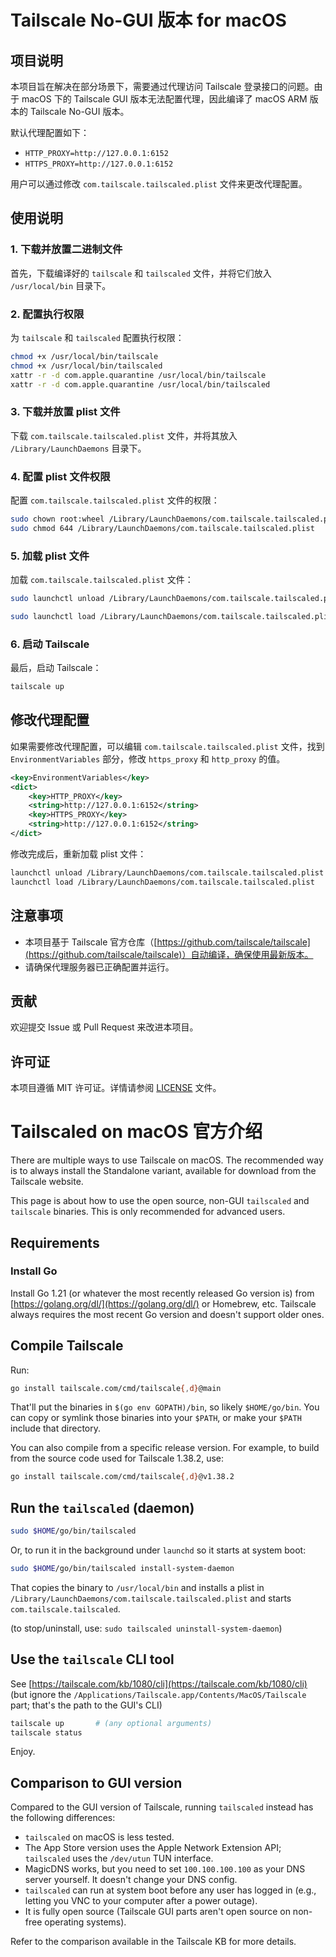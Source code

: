# Tailscale No-GUI 版本 for macOS

## 项目说明

本项目旨在解决在部分场景下，需要通过代理访问 Tailscale 登录接口的问题。由于 macOS 下的 Tailscale GUI 版本无法配置代理，因此编译了 macOS ARM 版本的 Tailscale No-GUI 版本。

默认代理配置如下：
- `HTTP_PROXY=http://127.0.0.1:6152`
- `HTTPS_PROXY=http://127.0.0.1:6152`

用户可以通过修改 `com.tailscale.tailscaled.plist` 文件来更改代理配置。

## 使用说明

### 1. 下载并放置二进制文件

首先，下载编译好的 `tailscale` 和 `tailscaled` 文件，并将它们放入 `/usr/local/bin` 目录下。

### 2. 配置执行权限

为 `tailscale` 和 `tailscaled` 配置执行权限：

```bash
chmod +x /usr/local/bin/tailscale
chmod +x /usr/local/bin/tailscaled
xattr -r -d com.apple.quarantine /usr/local/bin/tailscale
xattr -r -d com.apple.quarantine /usr/local/bin/tailscaled
```

### 3. 下载并放置 plist 文件

下载 `com.tailscale.tailscaled.plist` 文件，并将其放入 `/Library/LaunchDaemons` 目录下。

### 4. 配置 plist 文件权限

配置 `com.tailscale.tailscaled.plist` 文件的权限：

```bash
sudo chown root:wheel /Library/LaunchDaemons/com.tailscale.tailscaled.plist
sudo chmod 644 /Library/LaunchDaemons/com.tailscale.tailscaled.plist
```

### 5. 加载 plist 文件

加载 `com.tailscale.tailscaled.plist` 文件：

```bash
sudo launchctl unload /Library/LaunchDaemons/com.tailscale.tailscaled.plist
```
```bash
sudo launchctl load /Library/LaunchDaemons/com.tailscale.tailscaled.plist
```

### 6. 启动 Tailscale

最后，启动 Tailscale：

```bash
tailscale up
```

## 修改代理配置

如果需要修改代理配置，可以编辑 `com.tailscale.tailscaled.plist` 文件，找到 `EnvironmentVariables` 部分，修改 `https_proxy` 和 `http_proxy` 的值。

```xml
<key>EnvironmentVariables</key>
<dict>
    <key>HTTP_PROXY</key>
    <string>http://127.0.0.1:6152</string>
    <key>HTTPS_PROXY</key>
    <string>http://127.0.0.1:6152</string>
</dict>
```

修改完成后，重新加载 plist 文件：

```bash
launchctl unload /Library/LaunchDaemons/com.tailscale.tailscaled.plist
launchctl load /Library/LaunchDaemons/com.tailscale.tailscaled.plist
```

## 注意事项

- 本项目基于 Tailscale 官方仓库（[https://github.com/tailscale/tailscale](https://github.com/tailscale/tailscale)）自动编译，确保使用最新版本。
- 请确保代理服务器已正确配置并运行。

## 贡献

欢迎提交 Issue 或 Pull Request 来改进本项目。

## 许可证

本项目遵循 MIT 许可证。详情请参阅 [LICENSE](LICENSE) 文件。


# Tailscaled on macOS 官方介绍

There are multiple ways to use Tailscale on macOS. The recommended way is to always install the Standalone variant, available for download from the Tailscale website.

This page is about how to use the open source, non-GUI `tailscaled` and `tailscale` binaries. This is only recommended for advanced users.

## Requirements

### Install Go

Install Go 1.21 (or whatever the most recently released Go version is) from [https://golang.org/dl/](https://golang.org/dl/) or Homebrew, etc. Tailscale always requires the most recent Go version and doesn't support older ones.

## Compile Tailscale

Run:

```bash
go install tailscale.com/cmd/tailscale{,d}@main
```

That'll put the binaries in `$(go env GOPATH)/bin`, so likely `$HOME/go/bin`. You can copy or symlink those binaries into your `$PATH`, or make your `$PATH` include that directory.

You can also compile from a specific release version. For example, to build from the source code used for Tailscale 1.38.2, use:

```bash
go install tailscale.com/cmd/tailscale{,d}@v1.38.2
```

## Run the `tailscaled` (daemon)

```bash
sudo $HOME/go/bin/tailscaled
```

Or, to run it in the background under `launchd` so it starts at system boot:

```bash
sudo $HOME/go/bin/tailscaled install-system-daemon
```

That copies the binary to `/usr/local/bin` and installs a plist in `/Library/LaunchDaemons/com.tailscale.tailscaled.plist` and starts `com.tailscale.tailscaled`.

(to stop/uninstall, use: `sudo tailscaled uninstall-system-daemon`)

## Use the `tailscale` CLI tool

See [https://tailscale.com/kb/1080/cli](https://tailscale.com/kb/1080/cli) (but ignore the `/Applications/Tailscale.app/Contents/MacOS/Tailscale` part; that's the path to the GUI's CLI)

```bash
tailscale up       # (any optional arguments)
tailscale status
```

Enjoy.

## Comparison to GUI version

Compared to the GUI version of Tailscale, running `tailscaled` instead has the following differences:

- `tailscaled` on macOS is less tested.
- The App Store version uses the Apple Network Extension API; `tailscaled` uses the `/dev/utun` TUN interface.
- MagicDNS works, but you need to set `100.100.100.100` as your DNS server yourself. It doesn't change your DNS config.
- `tailscaled` can run at system boot before any user has logged in (e.g., letting you VNC to your computer after a power outage).
- It is fully open source (Tailscale GUI parts aren't open source on non-free operating systems).

Refer to the comparison available in the Tailscale KB for more details.
```

